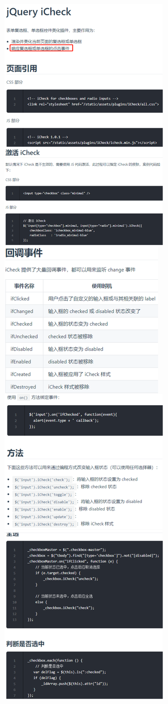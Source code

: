 ![](pics/jQueryiCheck01.png)
![](pics/jQueryiCheck02.png)
![](pics/jQueryiCheck03.png)
![](pics/jQueryiCheck04.png)
![](pics/jQueryiCheck05.png)
